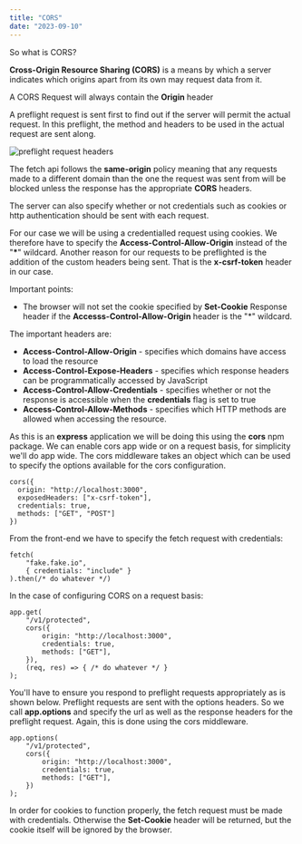 ```yaml
---
title: "CORS"
date: "2023-09-10"
---
```


So what is CORS?

**Cross-Origin Resource Sharing (CORS)** is a means by which a server indicates which origins apart from its own may request data from it.

A CORS Request will always contain the **Origin** header

A preflight request is sent first to find out if the server will permit the actual request. In this preflight, the method and headers to be used in the actual request are sent along.

![preflight request headers](/images/cookies-and-cors/preflight-request-headers.png)

The fetch api follows the **same-origin** policy meaning that any requests made to a different domain than the one the request was sent from will be blocked unless the response has the appropriate **CORS** headers.

The server can also specify whether or not credentials such as cookies or http authentication should be sent with each request.

For our case we will be using a credentialled request using cookies. We therefore have to specify the **Access-Control-Allow-Origin** instead of the "**\***" wildcard. Another reason for our requests to be preflighted is the addition of the custom headers being sent. That is the **x-csrf-token** header in our case.

Important points:

- The browser will not set the cookie specified by **Set-Cookie** Response header if the **Accesss-Control-Allow-Origin** header is the "\*" wildcard.

The important headers are:

- **Access-Control-Allow-Origin** - specifies which domains have access to load the resource
- **Access-Control-Expose-Headers** - specifies which response headers can be programmatically accessed by JavaScript
- **Access-Control-Allow-Credentials** - specifies whether or not the response is accessible when the **credentials** flag is set to true
- **Access-Control-Allow-Methods** - specifies which HTTP methods are allowed when accessing the resource.

As this is an **express** application we will be doing this using the **cors** npm package.
We can enable cors app wide or on a request basis, for simplicity we'll do app wide.
The cors middleware takes an object which can be used to specify the options available for the cors configuration.

```
cors({
  origin: "http://localhost:3000",
  exposedHeaders: ["x-csrf-token"],
  credentials: true,
  methods: ["GET", "POST"]
})
```

From the front-end we have to specify the fetch request with credentials:

```
fetch(
    "fake.fake.io",
    { credentials: "include" }
).then(/* do whatever */)
```

In the case of configuring CORS on a request basis:

```
app.get(
    "/v1/protected",
    cors({
        origin: "http://localhost:3000",
        credentials: true,
        methods: ["GET"],
    }),
    (req, res) => { /* do whatever */ }
);
```

You'll have to ensure you respond to preflight requests appropriately as is shown below. Preflight requests are sent with the options headers. So we call **app.options** and specify the url as well as the response headers for the preflight request. Again, this is done using the cors middleware.

```
app.options(
    "/v1/protected",
    cors({
        origin: "http://localhost:3000",
        credentials: true,
        methods: ["GET"],
    })
);
```

In order for cookies to function properly, the fetch request must be made with credentials. Otherwise the **Set-Cookie** header will be returned, but the cookie itself will be ignored by the browser.
